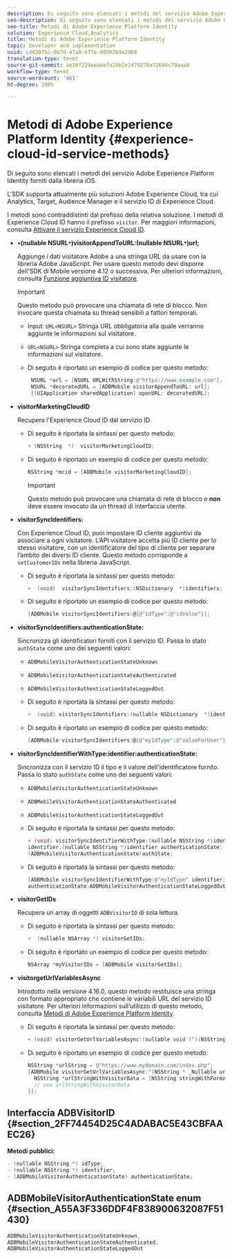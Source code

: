 ```yaml
---
description: Di seguito sono elencati i metodi del servizio Adobe Experience Platform Identity forniti dalla libreria iOS.
seo-description: Di seguito sono elencati i metodi del servizio Adobe Experience Platform Identity forniti dalla libreria iOS.
seo-title: Metodi di Adobe Experience Platform Identity
solution: Experience Cloud,Analytics
title: Metodi di Adobe Experience Platform Identity
topic: Developer and implementation
uuid: cdd307bc-8b7d-47a8-b77e-00902b9e2968
translation-type: tm+mt
source-git-commit: ae16f224eeaeefa29b2e1479270a72694c79aaa0
workflow-type: tm+mt
source-wordcount: '461'
ht-degree: 100%

---
```



# Metodi di Adobe Experience Platform Identity {#experience-cloud-id-service-methods}

Di seguito sono elencati i metodi del servizio Adobe Experience Platform Identity forniti dalla libreria iOS.

L&#39;SDK supporta attualmente più soluzioni Adobe Experience Cloud, tra cui Analytics, Target, Audience Manager e il servizio ID di Experience Cloud.

I metodi sono contraddistinti dal prefisso della relativa soluzione. I metodi di Experience Cloud ID hanno il prefisso `visitor`. Per maggiori informazioni, consulta [Attivare il servizio Experience Cloud ID](/help/ios/marketing-cloud/mcvid.md).

* **`+`(nullable NSURL`*`)visitorAppendToURL:(nullable NSURL`*`)url;**

   Aggiunge i dati visitatore Adobe a una stringa URL da usare con la libreria Adobe JavaScript. Per usare questo metodo devi disporre dell&#39;SDK di Mobile versione 4.12 o successiva. Per ulteriori informazioni, consulta [Funzione aggiuntiva ID visitatore](https://docs.adobe.com/content/help/it-IT/id-service/using/id-service-api/methods/appendvisitorid.html).

   >[!IMPORTANT]
   >
   >Questo metodo può provocare una chiamata di rete di blocco. Non invocare questa chiamata su thread sensibili a fattori temporali.

   * Input: `URL<NSURL>`
Stringa URL obbligatoria alla quale verranno aggiunte le informazioni sul visitatore.
   * `URL<NSURL>`
Stringa completa a cui sono state aggiunte le informazioni sul visitatore.

   * Di seguito è riportato un esempio di codice per questo metodo:

      ```objective-c
       NSURL *url = [NSURL URLWithString:@"https://www.example.com"];  
       NSURL *decoratedURL = [ADBMobile visitorAppendToURL: url];  
       [[UIApplication sharedApplication] openURL: decoratedURL];  
      ```

* **visitorMarketingCloudID**

   Recupera l&#39;Experience Cloud ID dal servizio ID.

   * Di seguito è riportata la sintassi per questo metodo:

      ```objective-c
      + (NSString  *)  visitorMarketingCloudID;
      ```

   * Di seguito è riportato un esempio di codice per questo metodo:

      ```objective-c
      NSString *mcid = [ADBMobile visitorMarketingCloudID]; 
      ```

      >[!IMPORTANT]
      >
      >Questo metodo può provocare una chiamata di rete di blocco e **non** deve essere invocato da un thread di interfaccia utente.

* **visitorSyncIdentifiers:**

   Con Experience Cloud ID, puoi impostare ID cliente aggiuntivi da associare a ogni visitatore. L’API visitatore accetta più ID cliente per lo stesso visitatore, con un identificatore del tipo di cliente per separare l’ambito dei diversi ID cliente. Questo metodo corrisponde a `setCustomerIDs` nella libreria JavaScript.

   * Di seguito è riportata la sintassi per questo metodo:

      ```objective-c
      +  (void)  visitorSyncIdentifiers:(NSDictionary  *)identifiers;
      ```

   * Di seguito è riportato un esempio di codice per questo metodo:

      ```objective-c
      [ADBMobile visitorSyncIdentifiers:@{@"idType":@"idValue"}];
      ```

* **visitorSyncIdentifiers:authenticationState:**

   Sincronizza gli identificatori forniti con il servizio ID. Passa lo stato `authState` come uno dei seguenti valori:

   * `ADBMobileVisitorAuthenticationStateUnknown`
   * `ADBMobileVisitorAuthenticationStateAuthenticated`
   * `ADBMobileVisitorAuthenticationStateLoggedOut`

   * Di seguito è riportata la sintassi per questo metodo:

      ```objective-c
      +  (void) visitorSyncIdentifiers:(nullable NSDictionary  *)identifiers  authenticationState:(ADBMobileVisitorAuthenticationState)authState; 
      ```

   * Di seguito è riportato un esempio di codice per questo metodo:

      ```objective-c
      [ADBMobile visitorSyncIdentifiers:@{@"myIdType":@"valueForUser"}  authenticationState:ADBMobileVisitorAuthenticationStateAuthenticated]; 
      ```

* **visitorSyncIdentifierWithType:identifier:authenticationState:**

   Sincronizza con il servizio ID il tipo e il valore dell&#39;identificatore fornito. Passa lo stato `authState` come uno dei seguenti valori:

   * `ADBMobileVisitorAuthenticationStateUnknown`
   * `ADBMobileVisitorAuthenticationStateAuthenticated`
   * `ADBMobileVisitorAuthenticationStateLoggedOut`

   * Di seguito è riportata la sintassi per questo metodo:

      ```objective-c
      + (void) visitorSyncIdentifierWithType:(nullable NSString *)identifierType  
      identifier:(nullable NSString *)identifier authenticationState:
      (ADBMobileVisitorAuthenticationState)authState; 
      ```

   * Di seguito è riportata la sintassi per questo metodo:

      ```objective-c
      [ADBMobile visitorSyncIdentifierWithType:@"myIdType" identifier:@"valueForUser"  
      authenticationState:ADBMobileVisitorAuthenticationStateLoggedOut]; 
      ```

* **visitorGetIDs**

   Recupera un array di oggetti `ADBVisitorID` di sola lettura.

   * Di seguito è riportata la sintassi per questo metodo:

      ```objective-c
      +  (nullable NSArray *) visitorGetIDs;
      ```

   * Di seguito è riportato un esempio di codice per questo metodo:

      ```objective-c
      NSArray *myVisitorIDs = [ADBMobile visitorGetIDs];
      ```

* **visitorgetUrlVariablesAsync**

   Introdotto nella versione 4.16.0, questo metodo restituisce una stringa con formato appropriato che contiene le variabili URL del servizio ID visitatore. Per ulteriori informazioni sull’utilizzo di questo metodo, consulta [Metodi di Adobe Experience Platform Identity](/help/ios/reference/hybrid-app.md).

   * Di seguito è riportata la sintassi per questo metodo:

      ```objectivec
      + (void) visitorGetUrlVariablesAsync:(nullable void (^)(NSString* __nullable urlVariables))callback;
      ```

   * Di seguito è riportato un esempio di codice per questo metodo:

      ```objectivec
      NSString *urlString = @"https://www.mydomain.com/index.php"; 
      [ADBMobile visitorGetUrlVariablesAsync:^(NSString * _Nullable urlVariables) { 
        NSString *urlStringWithVisitorData = [NSString stringWithFormat:@"%@?%@", urlString, urlVariables]; 
        // use urlStringWithVisitorData 
      }];
      ```

## Interfaccia ADBVisitorID {#section_2FF74454D25C4ADABAC5E43CBFAAEC26}

**Metodi pubblici:**

```objective-c
- (nullable NSString *) idType; 
- (nullable NSString *) identifier; 
- (ADBMobileVisitorAuthenticationState) authenticationState; 
```

## ADBMobileVisitorAuthenticationState enum {#section_A55A3F336DDF4F838900632087F51430}

```objective-c
ADBMobileVisitorAuthenticationStateUnknown, 
ADBMobileVisitorAuthenticationStateAuthenticated, 
ADBMobileVisitorAuthenticationStateLoggedOut
```

